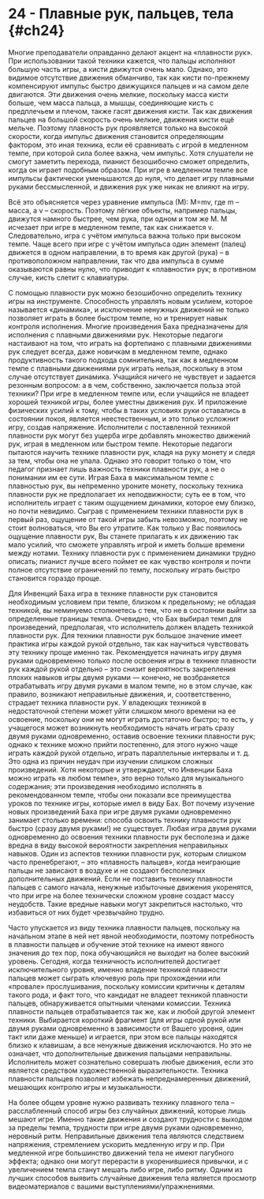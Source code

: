 # 24 - Плавные рук, пальцев, тела {#ch24}

Многие преподаватели оправданно делают акцент на «плавности рук». При использовании такой техники кажется, что пальцы исполняют большую часть игры, а кисти движутся очень мало. Однако, это видимое отсутствие движения обманчиво, так как кисти по-прежнему компенсируют импульс быстро движущихся пальцев и на самом деле двигаются. Эти движения очень мелкие, поскольку масса кисти больше, чем масса пальца, а мышцы, соединяющие кисть с предплечьем и плечом, также гасят движения кисти. Так как движения пальцев на большой скорость очень мелкие, движения кисти ещё мельче. Поэтому плавность рук проявляется только на высокой скорости, когда импульс движения становится определяющим фактором, это иная техника, если её сравнивать с игрой в медленном темпе, при которой сила более важна, чем импульс. Хотя слушатели не смогут заметить перехода, пианист безошибочно сможет определить, когда он играет подобным образом. При игре в медленном темпе все импульсы фактически уменьшаются до нуля, что делает игру плавными руками бессмысленной, и движения рук уже никак не влияют на игру.

Всё это объясняется через уравнение импульса (М): М=mv, где m – масса, а v – скорость. Поэтому лёгкие объекты, например пальцы, движутся намного быстрее, чем рука, при одном и том же М. М исчезает при игре в медленном темпе, так как снижается v. Следовательно, игра с учётом импульса важна только при высоком темпе. Чаще всего при игре с учётом импульса один элемент (палец) движется в одном направлении, в то время как другой (рука) – в противоположном направлении, так что два импульса в сумме оказываются равны нулю, что приводит к «плавности» рук; в противном случае, кисть слетит с клавиатуры.

С помощью плавности рук можно безошибочно определить технику игры на инструменте. Способность управлять новым усилием, которое называется «динамика», и исключение ненужных движений не только позволяет играть в более быстром темпе, но и тренирует навык контроля исполнения. Многие произведения Баха предназначены для исполнения с плавными движениями рук. Некоторые педагоги настаивают на том, что играть на фортепиано с плавными движениями рук следует всегда, даже новичкам в медленном темпе, однако продуктивность такого подхода сомнительна, так как в медленном темпе с плавными движениями рук играть нельзя, поскольку в этом случае отсутствует динамика. Учащийся ничего не чувствует и задается резонным вопросом: а в чем, собственно, заключается польза этой техники? При игре в медленном темпе или, если учащийся не владеет хорошей техникой игры, более уместны движения рук. И приложение физических усилий к тому, чтобы в таких условиях руки оставались в состоянии покоя, является неестественным, и это только усложнит игру, создав напряжение. Исполнители с поставленной  техникой плавности рук могут без ущерба игре добавлять множество движений рук, играя в медленном или быстром темпе. Некоторые педагоги пытаются научить технике плавности рук, кладя на руку монету и следя за тем, чтобы она не упала. Однако это говорит только о том, что педагог признает лишь важность техники плавности рук, а не о понимании им ее сути. Играя Баха в максимальном темпе с плавностью рук, вы непременно уроните монету, поскольку техника плавности рук не предполагает их неподвижности; суть ее в том, что исполнитель играет с таким ощущением динамики, которое ему близко, но почти невидимо. Сыграв с применением техники плавности рук в первый раз, ощущение от такой игры забыть невозможно, поэтому не стоит волноваться, что Вы его утратите. Как только у Вас появилось ощущение плавности рук, Вы станете прилагать к их движению так мало усилий, что сможете управлять игрой и иметь больше времени между нотами. Технику плавности рук с применением динамики трудно описать; пианист лучше всего поймет ее как чувство контроля и почти полное отсутствие ограничений по темпу, поскольку играть быстро становится гораздо проще.

Для Инвенций Баха игра в технике плавности рук становится необходимым условием при темпе, близком к предельному; не обладая техникой, вы неминуемо столкнетесь с тем, что не в состоянии выйти за определенные границы темпа. Очевидно, что Бах выбирал темп для произведений, предполагая, что исполнитель должен владеть техникой плавности рук. Для техники плавности рук большое значение имеет практика игры каждой рукой отдельно, так как научиться чувствовать эту технику проще именно так. Рекомендуется начинать игру двумя руками одновременно только после освоения игры в технике плавности рук каждой рукой отдельно – это снизит вероятность закрепления плохих навыков игры двумя руками — конечно, не возбраняется  отрабатывать игру двумя руками в малом темпе, но в этом случае, как правило, возникают неправильные движения, и, соответственно, страдает техника плавности рук. У владеющих техникой в недостаточной степени может уйти слишком много времени на ее освоение, поскольку они не могут играть достаточно быстро; то есть, у учащегося может возникнуть необходимость начать играть сразу двумя руками одновременно, оставив освоение техники плавности рук; однако к технике можно прийти постепенно, для этого нужно чаще играть каждой рукой отдельно, играть параллельные интервалы и т. д. Это одна из причин неудач при изучении слишком сложных произведений. Хотя некоторые и утверждают, что Инвенции Баха можно играть «в любом темпе», это верно только для музыкального содержания; эти произведения необходимо исполнять в рекомендованном темпе, чтобы они показали все преимущества уроков по технике игры, которые имел в виду Бах. Вот почему изучение новых произведений Баха при игре двумя руками одновременно занимает столько времени: способа освоить технику плавности рук быстро (сразу двумя руками!) не существует. Любая игра двумя руками одновременно до освоения техники плавности рук бесполезна и даже вредна в виду высокой вероятности закрепления неправильных навыков. Один из аспектов техники плавности рук, которым слишком часто пренебрегают, – это «плавность пальцев», когда неиграющие пальцы не зависают в воздухе и не создают бесполезных дополнительных движений. Если не поставить технику плавности пальцев с самого начала, ненужные избыточные движения укоренятся, что при игре на более технически сложном уровне создаст массу неудобств. Такие вредные навыки могут закрепиться настолько, что избавиться от них будет чрезвычайно трудно.

Часто упускается из виду техника плавности пальцев, поскольку на начальном этапе в ней нет явной необходимости, поэтому потребность в плавности пальцев и обучение этой технике на имеют явного значения до тех пор, пока обучающийся не выходит на более высокий уровень. Сегодня, когда техничность исполнителей достигает исключительного уровня, именно владение техникой плавности пальцев может сыграть ключевую роль при прохождении или «провале» прослушивания, поскольку комиссии критичны к деталям такого рода, и факт того, что кандидат не владеет техникой плавности пальцев, обнаруживается опытными членами комиссии. Техника плавности пальцев отрабатывается так же, как и любой другой элемент техники. Выбирается короткий фрагмент (для игры одной рукой или двумя руками одновременно в зависимости от Вашего уровня, один такт или даже меньше) и играется, при этом все пальцы находятся близко к клавишам, а все ненужные движения исключаются. Но это не означает, что дополнительные движения пальцами неправильны. Исполнитель может сознательно совершать любые движения, если это является средством художественной выразительности. Техника плавности пальцев позволяет избежать непреднамеренных движений, мешающих контролю игры и музыкальности.

На более общем уровне нужно развивать технику плавного тела – расслабленный способ игры без случайных движений, которые лишь мешают игре. Именно такие движения и создают трудности с выходом за пределы темпа, трудности при игре двумя руками одновременно, неровный ритм. Неправильные движения тела являются следствием напряжения, стремлением ускорить медленную игру и пр. При медленной игре большинство движений тела не имеют пагубного эффекта; однако они могут перерасти в укоренившиеся привычки, и с увеличением темпа станут мешать либо игре, либо ритму. Одним из лучших способов выявить случайные движения тела является просмотр видеоматериалов с вашими выступлениями/упражнениями.
